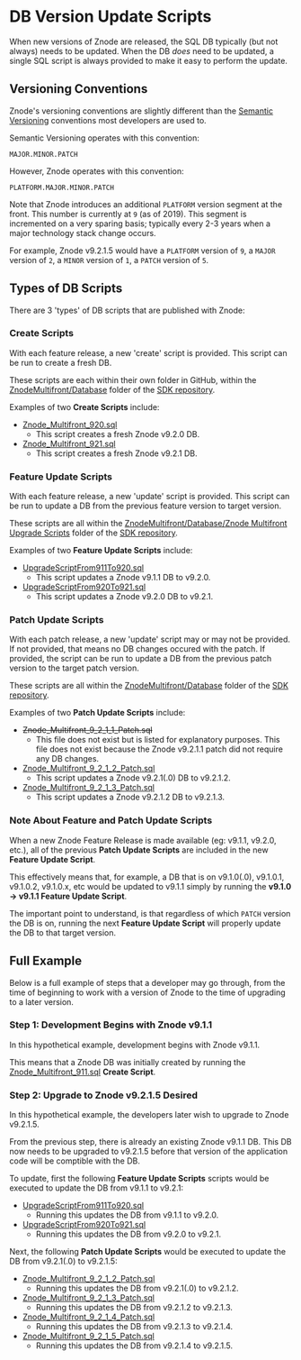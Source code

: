 # DB Version Update Scripts

When new versions of Znode are released, the SQL DB typically (but not always) needs to be updated. When the DB *does* need to be updated, a single SQL script is always provided to make it easy to perform the update.

## Versioning Conventions

Znode's versioning conventions are slightly different than the [Semantic Versioning](https://semver.org/) conventions most developers are used to.

Semantic Versioning operates with this convention:

```
MAJOR.MINOR.PATCH
```

However, Znode operates with this convention:

```
PLATFORM.MAJOR.MINOR.PATCH
```

Note that Znode introduces an additional `PLATFORM` version segment at the front. This number is currently at `9` (as of 2019). This segment is incremented on a very sparing basis; typically every 2-3 years when a major technology stack change occurs.

For example, Znode v9.2.1.5 would have a `PLATFORM` version of `9`, a `MAJOR` version of `2`, a `MINOR` version of `1`, a `PATCH` version of `5`.

## Types of DB Scripts

There are 3 'types' of DB scripts that are published with Znode:

### Create Scripts

With each feature release, a new 'create' script is provided. This script can be run to create a fresh DB.

These scripts are each within their own folder in GitHub, within the [ZnodeMultifront/Database](https://github.com/amlacommerce/znode/tree/master/ZnodeMultifront/Database) folder of the [SDK repository](https://github.com/amlacommerce/znode).

Examples of two **Create Scripts** include:

* [Znode_Multifront_920.sql](https://github.com/amlacommerce/znode/blob/master/ZnodeMultifront/Database/Znode%20Multifront%209.2.0%20Database%20Script%20(for%20fresh%20installation)/Znode_Multifront_920.sql)
  * This script creates a fresh Znode v9.2.0 DB.
* [Znode_Multifront_921.sql](https://github.com/amlacommerce/znode/blob/master/ZnodeMultifront/Database/Znode%20Multifront%209.2.1%20Database%20Script%20(for%20fresh%20installation)/Znode_Multifront_921.sql)
  * This script creates a fresh Znode v9.2.1 DB.

### Feature Update Scripts

With each feature release, a new 'update' script is provided. This script can be run to update a DB from the previous feature version to target version.

These scripts are all within the [ZnodeMultifront/Database/Znode Multifront Upgrade Scripts](https://github.com/amlacommerce/znode/tree/master/ZnodeMultifront/Database/Znode%20Multifront%20Upgrade%20Scripts) folder of the [SDK repository](https://github.com/amlacommerce/znode).

Examples of two **Feature Update Scripts** include:

* [UpgradeScriptFrom911To920.sql](https://github.com/amlacommerce/znode/blob/master/ZnodeMultifront/Database/Znode%20Multifront%20Upgrade%20Scripts/UpgradeScriptFrom911To920.sql)
  * This script updates a Znode v9.1.1 DB to v9.2.0.
* [UpgradeScriptFrom920To921.sql](https://github.com/amlacommerce/znode/blob/master/ZnodeMultifront/Database/Znode%20Multifront%20Upgrade%20Scripts/UpgradeScriptFrom920To921.sql)
  * This script updates a Znode v9.2.0 DB to v9.2.1.

### Patch Update Scripts

With each patch release, a new 'update' script may or may not be provided. If not provided, that means no DB changes occured with the patch. If provided, the script can be run to update a DB from the previous patch version to the target patch version.

These scripts are all within the [ZnodeMultifront/Database](https://github.com/amlacommerce/znode/tree/master/ZnodeMultifront/Database) folder of the [SDK repository](https://github.com/amlacommerce/znode).

Examples of two **Patch Update Scripts** include:

* ~~Znode_Multifront_9_2_1_1_Patch.sql~~
  * This file does not exist but is listed for explanatory purposes. This file does not exist because the Znode v9.2.1.1 patch did not require any DB changes.
* [Znode_Multifront_9_2_1_2_Patch.sql](https://github.com/amlacommerce/znode/blob/v9.2.1.5/ZnodeMultifront/Database/Znode_Multifront_9_2_1_2_Patch.sql)
  * This script updates a Znode v9.2.1(.0) DB to v9.2.1.2.
* [Znode_Multifront_9_2_1_3_Patch.sql](https://github.com/amlacommerce/znode/blob/v9.2.1.5/ZnodeMultifront/Database/Znode_Multifront_9_2_1_3_Patch.sql)
  * This script updates a Znode v9.2.1.2 DB to v9.2.1.3.

### Note About **Feature** and **Patch** Update Scripts

When a new Znode Feature Release is made available (eg: v9.1.1, v9.2.0, etc.), all of the previous **Patch Update Scripts** are included in the new **Feature Update Script**.

This effectively means that, for example, a DB that is on v9.1.0(.0), v9.1.0.1, v9.1.0.2, v9.1.0.x, etc would be updated to v9.1.1 simply by running the **v9.1.0 -> v9.1.1 Feature Update Script**.

The important point to understand, is that regardless of which `PATCH` version the DB is on, running the next **Feature Update Script** will properly update the DB to that target version.

## Full Example

Below is a full example of steps that a developer may go through, from the time of beginning to work with a version of Znode to the time of upgrading to a later version.

### Step 1: Development Begins with Znode v9.1.1

In this hypothetical example, development begins with Znode v9.1.1.

This means that a Znode DB was initially created by running the [Znode_Multifront_911.sql](https://github.com/amlacommerce/znode/blob/v9.1.1/ZnodeMultifront/Database/Znode%20Multifront%209.1.1%20Database%20Script%20(for%20fresh%20installation)/Znode_Multifront_911.sql) **Create Script**.

### Step 2: Upgrade to Znode v9.2.1.5 Desired

In this hypothetical example, the developers later wish to upgrade to Znode v9.2.1.5.

From the previous step, there is already an existing Znode v9.1.1 DB. This DB now needs to be upgraded to v9.2.1.5 before that version of the application code will be comptible with the DB.

To update, first the following **Feature Update Scripts** scripts would be executed to update the DB from v9.1.1 to v9.2.1:

* [UpgradeScriptFrom911To920.sql](https://github.com/amlacommerce/znode/blob/master/ZnodeMultifront/Database/Znode%20Multifront%20Upgrade%20Scripts/UpgradeScriptFrom911To920.sql)
  * Running this updates the DB from v9.1.1 to v9.2.0.
* [UpgradeScriptFrom920To921.sql](https://github.com/amlacommerce/znode/blob/master/ZnodeMultifront/Database/Znode%20Multifront%20Upgrade%20Scripts/UpgradeScriptFrom920To921.sql)
  * Running this updates the DB from v9.2.0 to v9.2.1.

Next, the following **Patch Update Scripts** would be executed to update the DB from v9.2.1(.0) to v9.2.1.5:

* [Znode_Multifront_9_2_1_2_Patch.sql](https://github.com/amlacommerce/znode/blob/v9.2.1.5/ZnodeMultifront/Database/Znode_Multifront_9_2_1_2_Patch.sql)
  * Running this updates the DB from v9.2.1(.0) to v9.2.1.2.
* [Znode_Multifront_9_2_1_3_Patch.sql](https://github.com/amlacommerce/znode/blob/v9.2.1.5/ZnodeMultifront/Database/Znode_Multifront_9_2_1_3_Patch.sql)
  * Running this updates the DB from v9.2.1.2 to v9.2.1.3.
* [Znode_Multifront_9_2_1_4_Patch.sql](https://github.com/amlacommerce/znode/blob/v9.2.1.5/ZnodeMultifront/Database/Znode_Multifront_9_2_1_4_Patch.sql)
  * Running this updates the DB from v9.2.1.3 to v9.2.1.4.
* [Znode_Multifront_9_2_1_5_Patch.sql](https://github.com/amlacommerce/znode/blob/v9.2.1.5/ZnodeMultifront/Database/Znode_Multifront_9_2_1_5_Patch.sql)
  * Running this updates the DB from v9.2.1.4 to v9.2.1.5.